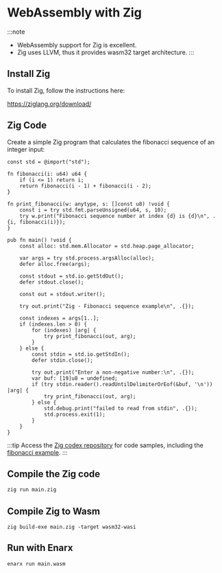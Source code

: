 # WebAssembly with Zig

:::note
* WebAssembly support for Zig is excellent.
* Zig uses LLVM, thus it provides wasm32 target architecture.
:::

## Install Zig

To install Zig, follow the instructions here:

https://ziglang.org/download/

## Zig Code

Create a simple Zig program that calculates the fibonacci sequence of an integer input:

```zig
const std = @import("std");

fn fibonacci(i: u64) u64 {
    if (i <= 1) return i;
    return fibonacci(i - 1) + fibonacci(i - 2);
}

fn print_fibonacci(w: anytype, s: []const u8) !void {
    const i = try std.fmt.parseUnsigned(u64, s, 10);
    try w.print("Fibonacci sequence number at index {d} is {d}\n", .{i, fibonacci(i)});
}

pub fn main() !void {
    const alloc: std.mem.Allocator = std.heap.page_allocator;

    var args = try std.process.argsAlloc(alloc);
    defer alloc.free(args);

    const stdout = std.io.getStdOut();
    defer stdout.close();

    const out = stdout.writer();

    try out.print("Zig - Fibonacci sequence example\n", .{});

    const indexes = args[1..];
    if (indexes.len > 0) {
        for (indexes) |arg| {
            try print_fibonacci(out, arg);
        }
    } else {
        const stdin = std.io.getStdIn();
        defer stdin.close();

        try out.print("Enter a non-negative number:\n", .{});
        var buf: [19]u8 = undefined;
        if (try stdin.reader().readUntilDelimiterOrEof(&buf, '\n')) |arg| {
            try print_fibonacci(out, arg);
        } else {
            std.debug.print("failed to read from stdin", .{});
            std.process.exit(1);
        }
    }
}
```
:::tip
Access the [Zig codex repository](https://github.com/enarx/codex/tree/main/Zig) for code samples, including the [fibonacci example](https://github.com/enarx/codex/tree/main/Zig/fibonacci).
:::

## Compile the Zig code

```bash
zig run main.zig
```

## Compile Zig to Wasm

```
zig build-exe main.zig -target wasm32-wasi
```

## Run with Enarx
```bash
enarx run main.wasm
```